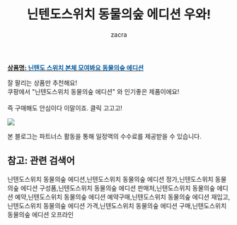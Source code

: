 ﻿---
layout: post
title:  "닌텐도스위치 동물의숲 에디션 우와!"
author: zacra
categories: [ 아이템 ]
tags: [닌텐도스위치 동물의숲 에디션,닌텐도스위치 동물의숲 에디션 정가,닌텐도스위치 동물의숲 에디션 구성품,닌텐도스위치 동물의숲 에디션 판매처,닌텐도스위치 동물의숲 에디션 예약,닌텐도스위치 동물의숲 에디션 예약구매,닌텐도스위치 동물의숲 에디션 재입고,닌텐도스위치 동물의숲 에디션 가격,닌텐도스위치 동물의숲 에디션 구매,닌텐도스위치 동물의숲 에디션 오프라인]
image: https://static.coupangcdn.com/image/retail/images/2020/03/24/17/6/13da39a9-d8be-472a-a986-2e76f89f362a.jpg 
description: "쿠팡에서 닌텐도스위치 동물의숲 에디션 관련 상품으로 가장 잘팔리는 제품 중 하나라는 사실!!."
rating: 4.5
---

<a href="https://link.coupang.com/re/AFFSDP?lptag=AF8407795&pageKey=1384804427&itemId=2419615336&vendorItemId=73532612829&traceid=V0-153-db778f30e4e29e6f"><b>상품명: <font color='#01579B'>닌텐도 스위치 본체 모여봐요 동물의숲 에디션</font></b></a>

잘 팔리는 상품만 추천해요!<br/>
쿠팡에서 "닌텐도스위치 동물의숲 에디션" 와 인기좋은 제품이에요!<br/><br/>
즉 구매해도 안심이다 이말이죠. 클릭 고고고! <br/>



<a href="https://link.coupang.com/re/AFFSDP?lptag=AF8407795&pageKey=1384804427&itemId=2419615336&vendorItemId=73532612829&traceid=V0-153-db778f30e4e29e6f"><img src="https://thumbnail9.coupangcdn.com/thumbnails/remote/q89/image/vendor_inventory/5bac/f99eb7d9171bcc26127b42cc5943d190f065b205371c63047b7bc0190c10.jpg"></a> 

본 블로그는 파트너스 활동을 통해 일정액의 수수료를 제공받을 수 있습니다.

## 참고: 관련 검색어    
닌텐도스위치 동물의숲 에디션,닌텐도스위치 동물의숲 에디션 정가,닌텐도스위치 동물의숲 에디션 구성품,닌텐도스위치 동물의숲 에디션 판매처,닌텐도스위치 동물의숲 에디션 예약,닌텐도스위치 동물의숲 에디션 예약구매,닌텐도스위치 동물의숲 에디션 재입고,닌텐도스위치 동물의숲 에디션 가격,닌텐도스위치 동물의숲 에디션 구매,닌텐도스위치 동물의숲 에디션 오프라인